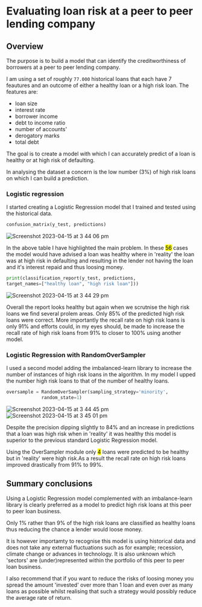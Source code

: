 # Evaluating loan risk at a peer to peer lending company

## Overview
The purpose is to build a model that can identify the creditworthiness of borrowers at a peer to peer lending company.

I am using a set of  roughly `77.000` historical  loans that each have 7 feautures and an outcome of either a healthy loan or a high risk loan.
The features are:

* loan size
* interest rate
* borrower income
* debt to income ratio
* number of accounts'
* derogatory marks
* total debt

The goal is to create a model with which I can accurately predict of a loan is healthy or at high risk of defaulting.
 
In analysing the dataset a concern is the low number (3%) of high risk loans on which I can build a prediction.
 
### Logistic regression
 
 I started creating a Logistic Regression model that I trained and tested using the historical data.
 
 ```python
 confusion_matrix(y_test, predictions)
 ```
 ![Screenshot 2023-04-15 at 3 44 06 pm](https://user-images.githubusercontent.com/112833174/232186928-e8d8af03-203c-47fa-b57d-c918abc6b331.png)
 
In the above table I have highlighted the main problem.
In these <mark>56</mark> cases the model would have advised a loan was healthy  where in 'reality' the loan was at high risk in defaulting and resulting in the lender not having the loan and it's interest repaid and thus loosing money.  
 
 ```python
print(classification_report(y_test, predictions,  
target_names=["healthy loan", "high risk loan"])) 
 ```
![Screenshot 2023-04-15 at 3 44 29 pm](https://user-images.githubusercontent.com/112833174/232186940-9ed1e120-d753-4dad-ad83-101c1933ae77.png)

Overall the report looks healthy but again when we scrutnise the high risk loans we find several prolem areas. Only 85% of the predicted  high risk loans were correct.  More importantly the recall rate on high risk loans is only 91% and efforts could, in my eyes should, be made to increase the recall rate of high risk loans from 91% to closer to 100% using another model.


### Logistic Regression with RandomOverSampler

I used a second model adding the imbalanced-learn library to increase the number of instances of high risk loans in the algorithm. In my model I upped the number high risk loans to that of the number of healthy loans. 

```python
oversample = RandomOverSampler(sampling_strategy='minority', 
			 random_state=1)
```
![Screenshot 2023-04-15 at 3 44 45 pm](https://user-images.githubusercontent.com/112833174/232186968-056791c3-e71d-46ff-87f7-edd6ead85bb6.png)
![Screenshot 2023-04-15 at 3 45 01 pm](https://user-images.githubusercontent.com/112833174/232186974-00db605b-40a5-428a-938d-76c85cae2603.png)

Despite the precision dipping slightly to 84% and an increase in predictions that a loan was high risk when in 'reality' it was healthy this model is superior to the previous standard Logistic Regression model.  

Using the OverSampler module  only <mark>4</mark> loans were predicted to be healthy but in 'reality' were high risk.As a result the recall rate on high risk loans improved drastically from 91% to 99%. 

   
## Summary conclusions

Using a Logistic Regression model complemented with an imbalance-learn library is clearly preferred as a model to predict high risk loans at this peer to peer loan business.

Only 1% rather than 9% of the high risk loans are classified as healthy loans thus reducing the chance a lender would loose money.

It is however importamty to recognise this model is using historical data and does not take any external fluctuations such as for example; recession, climate change or advances in technology. It is also unknown which 'sectors' are (under)represented within the portfolio of this peer to peer loan business.

I also recommend that if you want to reduce the risks of loosing money you spread the amount 'invested' over more than 1 loan and even over as many loans as possible whilst realising that such a strategy would possibly reduce the average rate of return.

 
